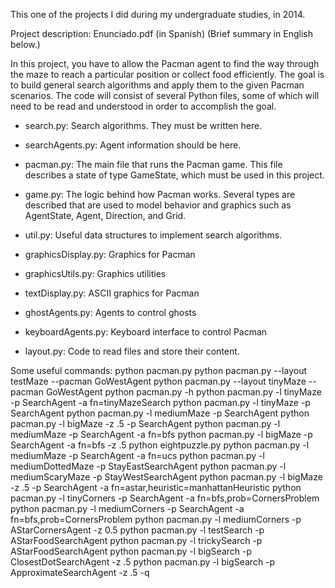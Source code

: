This one of the projects I did during my undergraduate studies, in 2014.

Project description: Enunciado.pdf (in Spanish)
(Brief summary in English below.)

In this project, you have to allow the Pacman agent to find the way through the maze to reach a particular position or collect food efficiently. The goal is to build general search algorithms and apply them to the given Pacman scenarios.
The code will consist of several Python files, some of which will need to be read and understood in order to accomplish the goal.

- search.py: Search algorithms. They must be written here.
- searchAgents.py: Agent information should be here.

- pacman.py: The main file that runs the Pacman game. This file describes a state of type GameState, which must be used in this project.
- game.py: The logic behind how Pacman works. Several types are described that are used to model behavior and graphics such as AgentState, Agent, Direction, and Grid.
- util.py: Useful data structures to implement search algorithms.

- graphicsDisplay.py: Graphics for Pacman
- graphicsUtils.py: Graphics utilities
- textDisplay.py: ASCII graphics for Pacman
- ghostAgents.py: Agents to control ghosts
- keyboardAgents.py: Keyboard interface to control Pacman
- layout.py: Code to read files and store their content.

Some useful commands:
python pacman.py
python pacman.py --layout testMaze --pacman GoWestAgent
python pacman.py --layout tinyMaze --pacman GoWestAgent
python pacman.py -h
python pacman.py -l tinyMaze -p SearchAgent -a fn=tinyMazeSearch
python pacman.py -l tinyMaze -p SearchAgent
python pacman.py -l mediumMaze -p SearchAgent
python pacman.py -l bigMaze -z .5 -p SearchAgent
python pacman.py -l mediumMaze -p SearchAgent -a fn=bfs
python pacman.py -l bigMaze -p SearchAgent -a fn=bfs -z .5
python eightpuzzle.py
python pacman.py -l mediumMaze -p SearchAgent -a fn=ucs
python pacman.py -l mediumDottedMaze -p StayEastSearchAgent
python pacman.py -l mediumScaryMaze -p StayWestSearchAgent
python pacman.py -l bigMaze -z .5 -p SearchAgent -a fn=astar,heuristic=manhattanHeuristic 
python pacman.py -l tinyCorners -p SearchAgent -a fn=bfs,prob=CornersProblem
python pacman.py -l mediumCorners -p SearchAgent -a fn=bfs,prob=CornersProblem
python pacman.py -l mediumCorners -p AStarCornersAgent -z 0.5
python pacman.py -l testSearch -p AStarFoodSearchAgent
python pacman.py -l trickySearch -p AStarFoodSearchAgent
python pacman.py -l bigSearch -p ClosestDotSearchAgent -z .5 
python pacman.py -l bigSearch -p ApproximateSearchAgent -z .5 -q 
